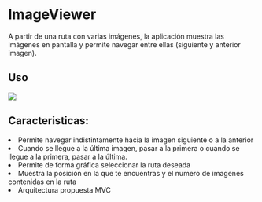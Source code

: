 # ImageViewer

A partir de una ruta con varias imágenes, la aplicación muestra las imágenes en pantalla y permite navegar entre ellas (siguiente y anterior imagen).

## Uso
<img  src="https://github.com/AcoranGonzalezMoray/ImageViewer/blob/main/20221129_202012.gif" />


## Caracteristicas:
<li>Permite navegar indistintamente hacia la imagen siguiente o a la anterior</li>
<li>Cuando se llegue a la última imagen, pasar a la primera o cuando se llegue a la primera, pasar a la última.</li>
<li>Permite de forma gráfica seleccionar la ruta deseada</li>
<li>Muestra la posición en la que te encuentras y el numero de imagenes contenidas en la ruta</li>
<li>Arquitectura propuesta MVC</li>
